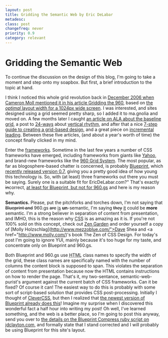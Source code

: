 ```yaml
---
layout: post
title: Gridding the Semantic Web by Eric DeLabar
metadesc: 
class: post
changefreq: never
priority: 0.9
category: relevant
---
```

# Gridding the Semantic Web

To continue the discussion on the design of this blog, I'm going to take a moment and step onto my 
soapbox.  But first, a brief introduction to the topic at hand.

I think I noticed this whole grid revolution back in 
[December 2006 when Cameron Moll mentioned it in his article Gridding the 960](http://cameronmoll.com/archives/2006/12/gridding_the_960/), 
based on [the *optimal* layout width for a 1024px wide screen](http://www.cameronmoll.com/archives/001220.html). 
I was interested, and sites designed using a grid seemed pretty sharp, so I added it to ma.gnolia and moved on.  A few months 
later I caught [an article on ALA about the baseline grid](http://www.alistapart.com/articles/settingtypeontheweb/), 
a post to [24-ways](http://24ways.org/) about 
[vertical rhythm](http://24ways.org/2006/compose-to-a-vertical-rhythm), and after that a nice 
[7-step guide to creating a grid-based design](http://www.sachagreif.com/blog/seven-smooth-steps-to-superb-grids/), 
and a great piece on [incremental leading](http://www.markboulton.co.uk/journal/comments/incremental_leading/). 
Between these five articles, (and about a year's worth of time) the concept finally clicked in my mind.

Enter the [frameworks](http://www.alistapart.com/articles/frameworksfordesigners/).  Sometime in the last few 
years a number of CSS frameworks have emerged, including frameworks from giants like 
[Yahoo](http://developer.yahoo.com/yui/grids/), and brand-new frameworks like the 
[960 Grid System](http://960.gs/).  The most popular, as far as blogosphere-based chatter is concerned, 
is probably [Blueprint](http://code.google.com/p/blueprintcss/), which 
[recently released version 0.7](http://bjorkoy.com/past/2008/2/20/blueprint_07_has_arrived/), giving you a 
pretty good idea of how young this technology is.  So, with (at least) three frameworks out there you must be saying. 
Surely one is a suitable fit for EricDeLabar.com?"  That's exactly <del>in</del>correct, 
<ins>at least for Blueprint, but not for 960.gs</ins> and here is my reason why.

**Semantics.**  Please, put the pitchforks and torches down, I'm not saying that <del>Blueprint and</del> 960.gs 
<del>are</del> <ins>is</ins> **un**-semantic, I'm saying <del>they</del> <ins>it</ins> could be 
**more** semantic.  I'm a strong believer in separation of content from presentation, and IMHO, 
this is the reason why <acronym title="Cascading Style Sheet">CSS</acronym> 
is as amazing as it is.  If you're not 100% sold on this concept, check out [Zen Garden](http://www.csszengarden.com/) 
and order yourself a copy of [Molly Holzschlag](http://www.mezzoblue.com/">Dave Shea</a> and <a href="http://www.molly.com/)'s 
book The Zen of CSS Design.  For today's post I'm going to ignore 
YUI, mainly because it's too huge for my taste, and concentrate only on Blueprint and 960.gs.

Both Blueprint and 960.gs use <acronym title="HyperText Markup Language">HTML</acronym> class names 
to specify the width of the grid, these class names are specifically named with the number of columns the content block 
is supposed to span.  This violates the separation of content from presentation because now the HTML 
contains instructions on how to render the page.  That's it, my two-sentance, semantic-web-purist's argument against the 
current batch of CSS frameworks.  Can it be fixed?  Of course it can!  The easiest way to do this 
is probably with some sort of script-based solution that provides CSS post-processing.  Initially 
I thought of [CleverCSS](http://sandbox.pocoo.org/clevercss/), but then I realized that 
[the newest version of Blueprint already does this](http://bjorkoy.com/past/2008/2/20/blueprint_07_has_arrived/)! 
Imagine my surprise when I discovered this wonderful fact a half hour into writing my post!  Oh well, I've learned something, 
and the web is a better place, so I'm going to post this anyway, send you over to 
[the details on the Blueprint Compress ruby script on jdclayton.com](http://jdclayton.com/blueprints_compress_a_walkthrough.html), 
and formally state that I stand corrected and I will probably be using Blueprint for this site's layout.
